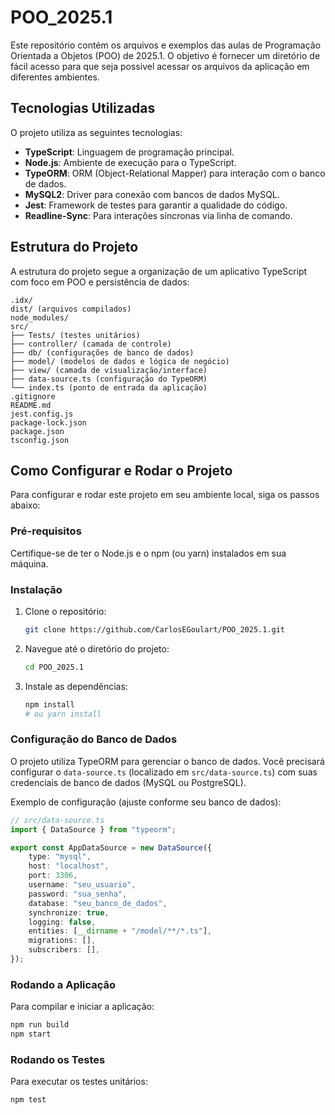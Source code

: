 # POO_2025.1

Este repositório contém os arquivos e exemplos das aulas de Programação Orientada a Objetos (POO) de 2025.1. O objetivo é fornecer um diretório de fácil acesso para que seja possivel acessar os arquivos da aplicação em diferentes ambientes.

## Tecnologias Utilizadas

O projeto utiliza as seguintes tecnologias:

- **TypeScript**: Linguagem de programação principal.
- **Node.js**: Ambiente de execução para o TypeScript.
- **TypeORM**: ORM (Object-Relational Mapper) para interação com o banco de dados.
- **MySQL2**: Driver para conexão com bancos de dados MySQL.
- **Jest**: Framework de testes para garantir a qualidade do código.
- **Readline-Sync**: Para interações síncronas via linha de comando.

## Estrutura do Projeto

A estrutura do projeto segue a organização de um aplicativo TypeScript com foco em POO e persistência de dados:

```
.idx/
dist/ (arquivos compilados)
node_modules/
src/
├── Tests/ (testes unitários)
├── controller/ (camada de controle)
├── db/ (configurações de banco de dados)
├── model/ (modelos de dados e lógica de negócio)
├── view/ (camada de visualização/interface)
├── data-source.ts (configuração do TypeORM)
└── index.ts (ponto de entrada da aplicação)
.gitignore
README.md
jest.config.js
package-lock.json
package.json
tsconfig.json
```

## Como Configurar e Rodar o Projeto

Para configurar e rodar este projeto em seu ambiente local, siga os passos abaixo:

### Pré-requisitos

Certifique-se de ter o Node.js e o npm (ou yarn) instalados em sua máquina.

### Instalação

1. Clone o repositório:
   ```bash
   git clone https://github.com/CarlosEGoulart/POO_2025.1.git
   ```
2. Navegue até o diretório do projeto:
   ```bash
   cd POO_2025.1
   ```
3. Instale as dependências:
   ```bash
   npm install
   # ou yarn install
   ```

### Configuração do Banco de Dados

O projeto utiliza TypeORM para gerenciar o banco de dados. Você precisará configurar o `data-source.ts` (localizado em `src/data-source.ts`) com suas credenciais de banco de dados (MySQL ou PostgreSQL).

Exemplo de configuração (ajuste conforme seu banco de dados):

```typescript
// src/data-source.ts
import { DataSource } from "typeorm";

export const AppDataSource = new DataSource({
    type: "mysql",
    host: "localhost",
    port: 3306,
    username: "seu_usuario",
    password: "sua_senha",
    database: "seu_banco_de_dados",
    synchronize: true,
    logging: false,
    entities: [__dirname + "/model/**/*.ts"],
    migrations: [],
    subscribers: [],
});
```

### Rodando a Aplicação

Para compilar e iniciar a aplicação:

```bash
npm run build
npm start
```

### Rodando os Testes

Para executar os testes unitários:

```bash
npm test
```

